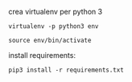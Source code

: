 

crea virtualenv per python 3
```
virtualenv -p python3 env

source env/bin/activate
```

install requirements:
```
pip3 install -r requirements.txt
```